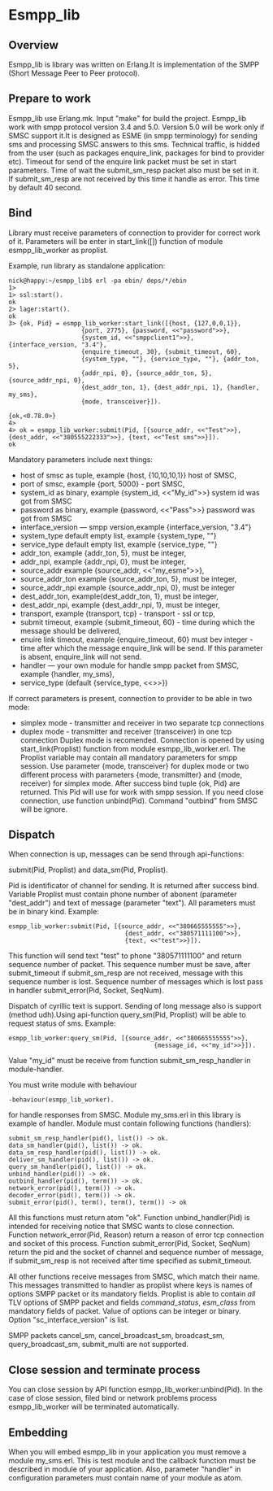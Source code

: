 Esmpp_lib
=========

Overview
--------

Esmpp_lib is library was written on Erlang.It is implementation of the SMPP 
(Short Message Peer to Peer protocol).

Prepare to work
---------------
Esmpp_lib use Erlang.mk. Input "make" for build the project.
Esmpp_lib work with smpp protocol version 3.4 and 5.0. Version 5.0 will 
be work only if SMSC support it.It is designed as ESME (in smpp terminology) 
for sending sms and processing SMSC answers to this sms. Technical traffic, 
is hidded from the user (such as packages enquire_link, packages for bind 
to provider etc). Timeout for send of the enquire link packet  must 
be set in start parameters. Time of wait the submit_sm_resp packet also must 
be set in it. If submit_sm_resp are not received by this time it handle as 
error. This time by default 40 second.

Bind
----

Library must receive parameters of connection to provider for correct 
work of it. Parameters will be enter in start_link([]) function of module 
esmpp_lib_worker as proplist.

Example, run library as standalone application: 
```
nick@happy:~/esmpp_lib$ erl -pa ebin/ deps/*/ebin
1> 
1> ssl:start().
ok
2> lager:start().
ok
3> {ok, Pid} = esmpp_lib_worker:start_link([{host, {127,0,0,1}}, 
                    {port, 2775}, {password, <<"password">>}, 
                    {system_id, <<"smppclient1">>}, {interface_version, "3.4"}, 
                    {enquire_timeout, 30}, {submit_timeout, 60}, 
                    {system_type, ""}, {service_type, ""}, {addr_ton, 5}, 
                    {addr_npi, 0}, {source_addr_ton, 5}, {source_addr_npi, 0}, 
                    {dest_addr_ton, 1}, {dest_addr_npi, 1}, {handler, my_sms}, 
                    {mode, transceiver}]).

{ok,<0.78.0>}
4> 
4> ok = esmpp_lib_worker:submit(Pid, [{source_addr, <<"Test">>}, {dest_addr, <<"380555222333">>}, {text, <<"Test sms">>}]).                                                          
ok

```
Mandatory parameters include next things:

* host of smsc as tuple, example {host, {10,10,10,1}} host of SMSC,
* port of smsc, example {port, 5000} - port SMSC,
* system_id as binary, example {system_id, <<"My_id">>} system id 
   was got from SMSC
* password as binary, example {password, <<"Pass">>} 
    password was got from SMSC
* interface_version — smpp version,example {interface_version, "3.4"}
* system_type default empty list, example {system_type, ""}
* service_type default empty list, example {service_type, ""}
* addr_ton, example {addr_ton, 5}, must be integer,
* addr_npi, example {addr_npi, 0}, must be integer,
* source_addr example {source_addr, <<"my_esme">>},
* source_addr_ton example {source_addr_ton, 5}, must be integer,
* source_addr_npi example {source_addr_npi, 0}, must be integer
* dest_addr_ton, example{dest_addr_ton, 1}, must be integer,
* dest_addr_npi, example {dest_addr_npi, 1}, must be integer,
* transport, example {transport, tcp} - transport - ssl or tcp,
* submit timeout, example {submit_timeout, 60} - time during which 
        the message should be delivered,
* enuire link timeout, example {enquire_timeout, 60} must bev integer
        - time after which the message enquire_link will be send.
        If this parameter is absent, enquire_link will not send.
* handler — your own module for handle smpp packet from SMSC, 
        example {handler, my_sms},
* service_type (default {service_type, <<>>})

If correct parameters is present, connection to provider 
to be able in two mode: 

* simplex mode - transmitter and receiver in two separate tcp connections
* duplex mode - transmitter and receiver (transceiver) in one tcp connection
Duplex mode is recomended.
Connection is opened by using start_link(Proplist) function from module 
esmpp_lib_worker.erl. The Proplist variable may contain all mandatory 
parameters for smpp session. Use parameter {mode, transceiver} 
for duplex mode or two different process with parameters 
{mode, transmitter} and {mode, receiver} for simplex mode.
After success bind tuple {ok, Pid} are returned. This Pid will use for work
with smpp session. If you need close connection, use function unbind(Pid). 
Command "outbind" from SMSC will be ignore.

Dispatch
--------

When connection is up, messages can be send through api-functions:

submit(Pid, Proplist) and 
data_sm(Pid, Proplist). 

Pid is identificator of channel for sending. It is returned 
after success bind. Variable Proplist must contain phone number 
of abonent (parameter "dest_addr") and text of message (parameter "text").
All parameters must be in binary kind. Example:

```
esmpp_lib_worker:submit(Pid, [{source_addr, <<"380665555555">>}, 
                                {dest_addr, <<"380571111100">>}, 
                                {text, <<"test">>}]).
```
This function will send text "test" to phone "380571111100" and return sequence 
number of packet. This sequence number must be save, after submit_timeout if 
submit_sm_resp are not received, message with this sequence number is lost.
Sequence number of messages which is lost pass in handler 
submit_error(Pid, Socket, SeqNum).

Dispatch of cyrillic text is support. Sending of long message also 
is support (method udh).Using api-function query_sm(Pid, Proplist) will be able 
to request status of sms. Example:

```
esmpp_lib_worker:query_sm(Pid, [{source_addr, <<"380665555555">>},
                                        {message_id, <<"my_id">>}]).
```
Value "my_id" must be receive from function submit_sm_resp_handler in 
module-handler. 

You must write module with behaviour 
```
-behaviour(esmpp_lib_worker).
```
for handle responses from SMSC. Module my_sms.erl in this library is example of 
handler. Module must contain following functions (handlers):

```
submit_sm_resp_handler(pid(), list()) -> ok.
data_sm_handler(pid(), list()) -> ok.
data_sm_resp_handler(pid(), list()) -> ok.
deliver_sm_handler(pid(), list()) -> ok.
query_sm_handler(pid(), list()) -> ok.
unbind_handler(pid()) -> ok.
outbind_handler(pid(), term()) -> ok.
network_error(pid(), term()) -> ok.
decoder_error(pid(), term()) -> ok.
submit_error(pid(), term(), term(), term()) -> ok
```
All this functions must return atom "ok".
Function unbind_handler(Pid) is intended for receiving notice that SMSC wants
to close connection. Function network_error(Pid, Reason) return a reason of
error tcp connection and socket of this process. Function 
submit_error(Pid, Socket, SeqNum) return the pid and the socket of channel 
and sequence number of message, if submit_sm_resp is not received after time
 specified as submit_timeout.

All other functions receive messages from SMSC, which match their name. 
This messages transmitted to handler as proplist where keys is names of options
SMPP packet or its mandatory fields. Proplist is able to contain *all* TLV 
options of SMPP packet and fields *command_status*, *esm_class* from mandatory 
fields of packet. Value of options can be integer or binary. 
Option "sc_interface_version" is list.

SMPP packets cancel_sm, cancel_broadcast_sm, broadcast_sm, query_broadcast_sm, 
submit_multi are not supported.

Close session and terminate process
-----------------------------------
You can close session by API function esmpp_lib_worker:unbind(Pid). In the case
of close session, filed bind or network problems process esmpp_lib_worker will
be terminated automatically. 


Embedding
---------

When you will embed esmpp_lib in your application you must remove a module 
my_sms.erl. This is test module and the callback function must be described in 
module of your application. Also, parameter "handler" in configuration 
parameters must contain name of your module as atom.
